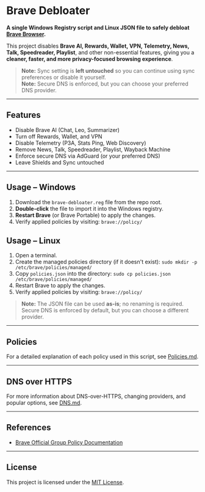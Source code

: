 # Brave Debloater

**A single Windows Registry script and Linux JSON file to safely debloat [Brave Browser](https://brave.com/).**  

This project disables **Brave AI, Rewards, Wallet, VPN, Telemetry, News, Talk, Speedreader, Playlist**, and other non-essential features, giving you a **cleaner, faster, and more privacy-focused browsing experience**.  

> **Note:** Sync setting is **left untouched** so you can continue using sync preferences or disable it yourself.  
> **Note:** Secure DNS is enforced, but you can choose your preferred DNS provider.
---

## Features

- Disable Brave AI (Chat, Leo, Summarizer)  
- Turn off Rewards, Wallet, and VPN  
- Disable Telemetry (P3A, Stats Ping, Web Discovery)  
- Remove News, Talk, Speedreader, Playlist, Wayback Machine  
- Enforce secure DNS via AdGuard (or your preferred DNS)  
- Leave Shields and Sync untouched  

---

## Usage – Windows

1. Download the `brave-debloater.reg` file from the repo root.  
2. **Double-click** the file to import it into the Windows registry.  
3. **Restart Brave** (or Brave Portable) to apply the changes.  
4. Verify applied policies by visiting: `brave://policy/`

## Usage – Linux

1. Open a terminal.  
2. Create the managed policies directory (if it doesn't exist):
   `sudo mkdir -p /etc/brave/policies/managed/`
3. Copy `policies.json` into the directory:
   `sudo cp policies.json /etc/brave/policies/managed/`
4. Restart Brave to apply the changes.
5. Verify applied policies by visiting: `brave://policy/`
> **Note:** The JSON file can be used **as-is**; no renaming is required. Secure DNS is enforced by default, but you can choose a different provider.

---

## Policies

For a detailed explanation of each policy used in this script, see [Policies.md](docs/policies.md).

---

## DNS over HTTPS

For more information about DNS-over-HTTPS, changing providers, and popular options, see [DNS.md](docs/dns.md).

---

## References

- [Brave Official Group Policy Documentation](https://support.brave.com/hc/en-us/articles/360039248271-Group-Policy)

---

## License

This project is licensed under the [MIT License](LICENSE).
